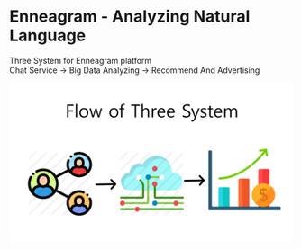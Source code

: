 Enneagram - Analyzing Natural Language
============================
Three System for Enneagram platform<br>
Chat Service    ->    Big Data Analyzing   ->    Recommend And Advertising

<img src="map/flow.png">

